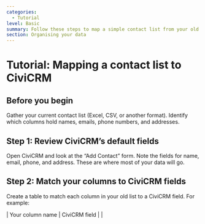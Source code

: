 ```yaml
---
categories:
  - Tutorial
level: Basic
summary: Follow these steps to map a simple contact list from your old system into CiviCRM, using default fields and avoiding common pitfalls.
section: Organising your data
---
```


# Tutorial: Mapping a contact list to CiviCRM

## Before you begin

Gather your current contact list (Excel, CSV, or another format). Identify which columns hold names, emails, phone numbers, and addresses.

## Step 1: Review CiviCRM’s default fields

Open CiviCRM and look at the “Add Contact” form. Note the fields for name, email, phone, and address. These are where most of your data will go.

## Step 2: Match your columns to CiviCRM fields

Create a table to match each column in your old list to a CiviCRM field. For example:

| Your column name | CiviCRM field      |
|
